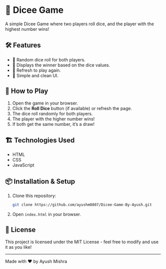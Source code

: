 # 🎲 Dicee Game

A simple Dicee Game where two players roll dice, and the player with the highest number wins!

## 🛠 Features
- 🎲 Random dice roll for both players.
- 👑 Displays the winner based on the dice values.
- 🔄 Refresh to play again.
- 🎨 Simple and clean UI.

## 🚀 How to Play
1. Open the game in your browser.
2. Click the **Roll Dice** button (if available) or refresh the page.
3. The dice roll randomly for both players.
4. The player with the higher number wins!
5. If both get the same number, it’s a draw!

## 🏗 Technologies Used
- HTML
- CSS
- JavaScript

## 📦 Installation & Setup
1. Clone this repository:
   ```bash
   git clone https://github.com/ayushm0807/Dicee-Game-By-Ayush.git
   ```
2. Open `index.html` in your browser.

## 📜 License
This project is licensed under the MIT License - feel free to modify and use it as you like!

---
Made with ❤️ by Ayush Mishra

